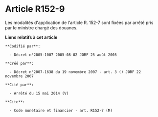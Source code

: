 # Article R152-9

Les modalités d'application de l'article R. 152-7 sont fixées par arrêté pris par le ministre chargé des douanes.

**Liens relatifs à cet article**

	**Codifié par**:

	  - Décret n°2005-1007 2005-08-02 JORF 25 août 2005

	**Créé par**:

	  - Décret n°2007-1638 du 19 novembre 2007 - art. 3 () JORF 22 novembre 2007

	**Cité par**:

	  - Arrêté du 15 mai 2014 (V)

	**Cite**:

	  - Code monétaire et financier - art. R152-7 (M)
